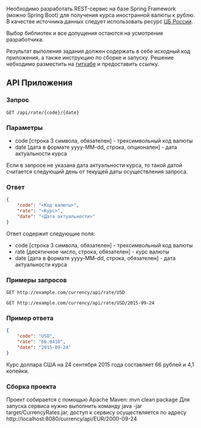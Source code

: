 Необходимо разработать REST-сервис на базе Spring Framework (можно Spring Boot)
для получения курса иностранной валюты к рублю. В качестве источника данных следует
использовать ресурс [ЦБ России](http://www.cbr.ru/scripts/Root.asp).

Выбор библиотек и все допущения остаются на усмотрение разработчика.

Результат выполения задания должен содержать в себе исходный код приложения, 
а также инструкцию по сборке и запуску. Решение небходимо разместить на 
[гитхабе](https://github.com/) и предоставить ссылку.


API Приложения
--------------

### Запрос

    GET /api/rate/{code}/{date}


### Параметры

* code [строка 3 символа, обязателен] - трехсимвольный код валюты
* date [дата в формате yyyy-MM-dd, строка, опционален] - дата актуальности курса

Если в запросе не указана дата актуальности курса, то такой датой считается
следующий день от текущей даты осуществления запроса.

### Ответ

```json
{
    "code": "<Код валюты>",
    "rate": "<Курс>",
    "date": "<Дата актуальности>"
}
```

Ответ содержит следующие поля:

* code [строка 3 символа, обязателен] - трехсимвольный код валюты
* rate [десятичное число, строка, обязателен] - курс валюты
* date [дата в формате yyyy-MM-dd, строка, обязателен] - дата актуальности курса


### Примеры запросов

    GET http://example.com/currency/api/rate/USD

    GET http://example.com/currency/api/rate/USD/2015-09-24


### Пример ответа

```json
{
    "code": "USD",
    "rate": "66.0410",
    "date": "2015-09-24"
}
```

Курс доллара США на 24 сентября 2015 года составляет 66 рублей и 4,1 копейки.

### Сборка проекта

Проект собирается с помощью Apache Maven: mvn clean package
Для запуска сервиса нужно выполнить команду java -jar target/CurrencyRates.jar, доступ к сервису осуществляется
по адресу http://localhost:8080/currency/api/EUR/2000-09-24

